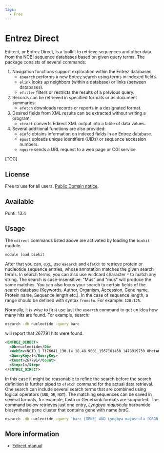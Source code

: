 ```yaml
---
tags:
  - Free
---
```


# Entrez Direct

Edirect, or Entrez Direct, is a toolkit to retrieve sequences and other data from the NCBI sequence databases based on given query terms. 
The package consists of several commands:

1. Navigation functions support exploration within the Entrez databases:
    * `esearch` performs a new Entrez search using terms in indexed fields.
    * `elink` looks up neighbors (within a database) or links (between databases).
    * `efilter` filters or restricts the results of a previous query.
2. Records can be retrieved in specified formats or as document summaries:
    * `efetch` downloads records or reports in a designated format.
3. Desired fields from XML results can be extracted without writing a program:
    * `xtract` converts Edirect XML output into a table of data values.
4. Several additional functions are also provided:
    * `einfo` obtains information on indexed fields in an Entrez database.
    * `epost` uploads unique identifiers (UIDs) or sequence accession numbers.
    * `nquire` sends a URL request to a web page or CGI service

[TOC]

## License

Free to use for all users. [Public Domain notice](https://www.ncbi.nlm.nih.gov/books/NBK179288/#chapter6.Appendices).

## Available

Puhti: 13.4

## Usage

The `edirect` commands listed above are activated by loading the `biokit` module.

```bash
module load biokit
```

After that you can, e.g., use `esearch` and `efetch` to retrieve protein or nucleotide sequence entries, whose annotation matches the given search terms. In search terms, you can also use wildcard character `*` to match any string. The search is case-insensitive: "Mus" and "mus" will produce the same matches. You can also focus your search to certain fields of the search database (Keywords, Author, Organism, Accession, Gene name, Protein name, Sequence length etc.). In the case of sequence length, a range should be defined with syntax `from:to`. For example: `120:125`.

Normally, it is wise to first use just the `esearch` command to get an idea how many hits are found. 
For example, search:

```bash
esearch -db nucleotide -query barc
```

will report that 267791 hits were found.

```xml
<ENTREZ_DIRECT>
  <Db>nucleotide</Db>
  <WebEnv>NCID_1_7176041_130.14.18.48_9001_1567161450_1478919739_0MetA0_S_MegaStore</WebEnv>
  <QueryKey>1</QueryKey>
  <Count>267791</Count>
  <Step>1</Step>
</ENTREZ_DIRECT>
```

In this case it might be reasonable to refine the search before the search definition is further piped to `efetch` command for the actual data retrieval. One search can include several search terms that are combined using logical operators (`AND`, `OR`, `NOT`). The matching sequences can be saved in several formats, for example, fasta or Genebank formats are supported. The command below retrieves just one entry, _Lyngbya majuscula_ barbamide biosynthesis gene cluster that contains gene with name _braC_.

```bash
esearch -db nucleotide -query "barc [GENE] AND Lyngbya majuscula [ORGN]" | efetch -format gb > barc_Lm.gb
```

## More information

* [Edirect manual](https://www.ncbi.nlm.nih.gov/books/NBK179288/)
